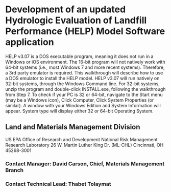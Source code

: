 # Development of an updated Hydrologic Evaluation of Landfill Performance (HELP) Model Software application
HELP v3.07 is a DOS executable program, meaning it does not run in a Windows or iOS environment. The 16-bit program will not natively work with 64-bit systems (i.e., most Windows 7 and more recent systems). Therefore, a 3rd party emulator is required. This walkthrough will describe how to use a DOS emulator to install the HELP model. HELP v3.07 will run natively on 32-bit systems, through the Windows Command line. For 32-bit systems, unzip the program and double-click INSTALL.exe, following the walkthrough from Step 7. To check if your PC is 32 or 64-bit, navigate to the Start menu (may be a Windows icon), Click Computer, Click System Properties (or similar). A window with your Windows Edition and System Information will appear. System type will display either 32 or 64-bit Operating System.

## Land and Materials Management Division
US EPA
Office of Research and Development
National Risk Management Research Laboratory
26 W. Martin Luther King Dr. (ML-CHL)
Cincinnati, OH 45268-3001

### Contact Manager: David Carson, Chief, Materials Management Branch
### Contact Technical Lead: Thabet Tolaymat
